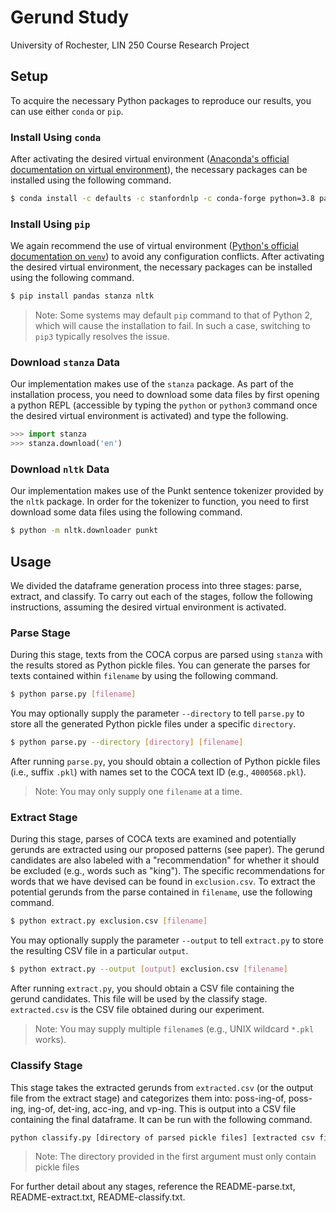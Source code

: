 # Gerund Study

University of Rochester, LIN 250 Course Research Project

## Setup

To acquire the necessary Python packages to reproduce our results, you can use either `conda` or `pip`.

### Install Using `conda`

After activating the desired virtual environment ([Anaconda's official documentation on virtual environment](https://docs.conda.io/projects/conda/en/latest/user-guide/tasks/manage-environments.html)), the necessary packages can be installed using the following command.

```bash
$ conda install -c defaults -c stanfordnlp -c conda-forge python=3.8 pandas stanza nltk
```

### Install Using `pip`

We again recommend the use of virtual environment ([Python's official documentation on `venv`](https://docs.python.org/3/library/venv.html)) to avoid any configuration conflicts. After activating the desired virtual environment, the necessary packages can be installed using the following command.

```bash
$ pip install pandas stanza nltk
```

> Note: Some systems may default `pip` command to that of Python 2, which will cause the installation to fail. In such a case, switching to `pip3` typically resolves the issue.

### Download `stanza` Data

Our implementation makes use of the `stanza` package. As part of the installation process, you need to download some data files by first opening a python REPL (accessible by typing the `python` or `python3` command once the desired virtual environment is activated) and type the following.

```python
>>> import stanza
>>> stanza.download('en')
```

### Download `nltk` Data

Our implementation makes use of the Punkt sentence tokenizer provided by the `nltk` package. In order for the tokenizer to function, you need to first download some data files using the following command.

```bash
$ python -m nltk.downloader punkt
```

## Usage

We divided the dataframe generation process into three stages: parse, extract, and classify. To carry out each of the stages, follow the following instructions, assuming the desired virtual environment is activated.

### Parse Stage

During this stage, texts from the COCA corpus are parsed using `stanza` with the results stored as Python pickle files. You can generate the parses for texts contained within `filename` by using the following command.

```bash
$ python parse.py [filename]
```

You may optionally supply the parameter `--directory` to tell `parse.py` to store all the generated Python pickle files under a specific `directory`.

```bash
$ python parse.py --directory [directory] [filename]
```

After running `parse.py`, you should obtain a collection of Python pickle files (i.e., suffix `.pkl`) with names set to the COCA text ID (e.g., `4000568.pkl`).

> Note: You may only supply one `filename` at a time.

### Extract Stage

During this stage, parses of COCA texts are examined and potentially gerunds are extracted using our proposed patterns (see paper). The gerund candidates are also labeled with a "recommendation" for whether it should be excluded (e.g., words such as "king"). The specific recommendations for words that we have devised can be found in `exclusion.csv`. To extract the potential gerunds from the parse contained in `filename`, use the following command.

```bash
$ python extract.py exclusion.csv [filename]
```

You may optionally supply the parameter `--output` to tell `extract.py` to store the resulting CSV file in a particular `output`.

```bash
$ python extract.py --output [output] exclusion.csv [filename]
```

After running `extract.py`, you should obtain a CSV file containing the gerund candidates. This file will be used by the classify stage. `extracted.csv` is the CSV file obtained during our experiment.

> Note: You may supply multiple `filename`s (e.g., UNIX wildcard `*.pkl` works).

### Classify Stage

This stage takes the extracted gerunds from `extracted.csv` (or the output file from the extract stage) and categorizes them into: poss-ing-of, poss-ing, ing-of, det-ing, acc-ing, and vp-ing. This is output into a CSV file containing the final dataframe. It can be run with the following command.

```bash
python classify.py [directory of parsed pickle files] [extracted csv file] [dataframe csv file]
```

>Note: The directory provided in the first argument must only contain pickle files

For further detail about any stages, reference the README-parse.txt, README-extract.txt, README-classify.txt.